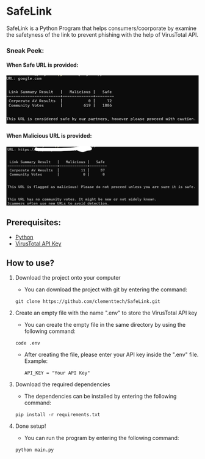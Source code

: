 # SafeLink
SafeLink is a Python Program that helps consumers/coorporate by examine the safetyness of the link to prevent phishing with the help of VirusTotal API.

### Sneak Peek:
#### When Safe URL is provided:
![Screenshot](https://raw.githubusercontent.com/clementtech/SafeLink/refs/heads/main/assets/safe_link_result.png)

#### When Malicious URL is provided:
![Screenshot](https://raw.githubusercontent.com/clementtech/SafeLink/refs/heads/main/assets/malicious_link_result.png)

## Prerequisites:
- [Python](https://www.python.org/downloads/)
- [VirusTotal API Key](https://docs.virustotal.com/docs/please-give-me-an-api-key)

## How to use?
1. Download the project onto your computer
    - You can download the project with git by entering the command:
    ```
    git clone https://github.com/clementtech/SafeLink.git
    ```

2. Create an empty file with the name ".env" to store the VirusTotal API key
    - You can create the empty file in the same directory by using the following command:
    ```
    code .env
    ```
    - After creating the file, please enter your API key inside the ".env" file.
      Example:
      ```
      API_KEY = "Your API Key"
      ```

3. Download the required dependencies 
    - The dependencies can be installed by entering the following command:
    ```
    pip install -r requirements.txt
    ```

4. Done setup!
    - You can run the program by entering the following command:
    ```
    python main.py
    ```
